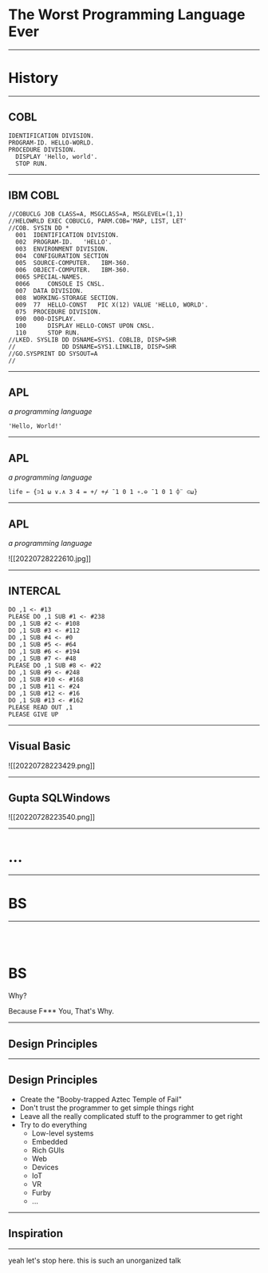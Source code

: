 # The Worst Programming Language Ever

---

# History

---

## COBL

```COBL
IDENTIFICATION DIVISION.
PROGRAM-ID. HELLO-WORLD.
PROCEDURE DIVISION.
  DISPLAY 'Hello, world'.
  STOP RUN.
```

---

## IBM COBL

```COBOL
//COBUCLG JOB CLASS=A, MSGCLASS=A, MSGLEVEL=(1,1)
//HELOWRLD EXEC COBUCLG, PARM.COB='MAP, LIST, LET'
//COB. SYSIN DD *
  001  IDENTIFICATION DIVISION.
  002  PROGRAM-ID.   'HELLO'.
  003  ENVIRONMENT DIVISION.
  004  CONFIGURATION SECTION
  005  SOURCE-COMPUTER.   IBM-360.
  006  OBJECT-COMPUTER.   IBM-360.
  0065 SPECIAL-NAMES.
  0066     CONSOLE IS CNSL.
  007  DATA DIVISION.
  008  WORKING-STORAGE SECTION.
  009  77  HELLO-CONST   PIC X(12) VALUE 'HELLO, WORLD'.
  075  PROCEDURE DIVISION.
  090  000-DISPLAY.
  100      DISPLAY HELLO-CONST UPON CNSL.
  110      STOP RUN.
//LKED. SYSLIB DD DSNAME=SYS1. COBLIB, DISP=SHR
//             DD DSNAME=SYS1.LINKLIB, DISP=SHR
//GO.SYSPRINT DD SYSOUT=A
//
```

---

## APL

_a programming language_

```APL
'Hello, World!'
```

---

## APL

_a programming language_

```APL
life ← {⊃1 ⍵ ∨.∧ 3 4 = +/ +⌿ ¯1 0 1 ∘.⊖ ¯1 0 1 ⌽¨ ⊂⍵}
```

---

## APL

_a programming language_

![[20220728222610.jpg]]

---

## INTERCAL

```INTERCAL
DO ,1 <- #13
PLEASE DO ,1 SUB #1 <- #238
DO ,1 SUB #2 <- #108
DO ,1 SUB #3 <- #112
DO ,1 SUB #4 <- #0
DO ,1 SUB #5 <- #64
DO ,1 SUB #6 <- #194
DO ,1 SUB #7 <- #48
PLEASE DO ,1 SUB #8 <- #22
DO ,1 SUB #9 <- #248
DO ,1 SUB #10 <- #168
DO ,1 SUB #11 <- #24
DO ,1 SUB #12 <- #16
DO ,1 SUB #13 <- #162
PLEASE READ OUT ,1
PLEASE GIVE UP
```

---

## Visual Basic

![[20220728223429.png]]

---

## Gupta SQLWindows

![[20220728223540.png]]

---

# ...

---

# BS

---

<br />

<br />

# BS

Why?

Because F\*\*\* You, That's Why.

---

## Design Principles

---

## Design Principles

- Create the "Booby-trapped Aztec Temple of Fail"
- Don't trust the programmer to get simple things right
- Leave all the really complicated stuff to the programmer to get right
- Try to do everything
  - Low-level systems
  - Embedded
  - Rich GUIs
  - Web
  - Devices
  - IoT
  - VR
  - Furby
  - ...

---

## Inspiration

---

yeah let's stop here. this is such an unorganized talk
